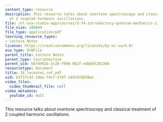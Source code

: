 ```yaml
---
content_type: resource
description: This resource talks about overtone spectroscopy and classical treatment
  of 2 coupled harmonic oscillations.
file: /ol-ocw-studio-app/courses/5-74-introductory-quantum-mechanics-ii-spring-2004/b3f1fc4219eef4cf574f14414fd838ac_16_lecnotes_rwf.pdf
file_size: 108844
file_type: application/pdf
learning_resource_types:
- Lecture Notes
license: https://creativecommons.org/licenses/by-nc-sa/4.0/
ocw_type: OCWFile
parent_title: Lecture Notes
parent_type: CourseSection
parent_uid: b674992b-2c20-f098-062f-edbb6f201368
resourcetype: Document
title: 16_lecnotes_rwf.pdf
uid: b3f1fc42-19ee-f4cf-574f-14414fd838ac
video_files:
  video_thumbnail_file: null
video_metadata:
  youtube_id: null
---
```

This resource talks about overtone spectroscopy and classical treatment of 2 coupled harmonic oscillations.